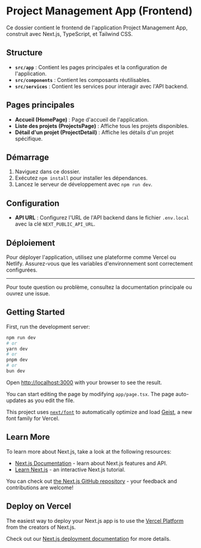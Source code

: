 # Project Management App (Frontend)

Ce dossier contient le frontend de l'application Project Management App, construit avec Next.js, TypeScript, et Tailwind CSS.

## Structure
- **`src/app`** : Contient les pages principales et la configuration de l'application.
- **`src/components`** : Contient les composants réutilisables.
- **`src/services`** : Contient les services pour interagir avec l'API backend.

## Pages principales
- **Accueil (HomePage)** : Page d'accueil de l'application.
- **Liste des projets (ProjectsPage)** : Affiche tous les projets disponibles.
- **Détail d'un projet (ProjectDetail)** : Affiche les détails d'un projet spécifique.

## Démarrage
1. Naviguez dans ce dossier.
2. Exécutez `npm install` pour installer les dépendances.
3. Lancez le serveur de développement avec `npm run dev`.

## Configuration
- **API URL** : Configurez l'URL de l'API backend dans le fichier `.env.local` avec la clé `NEXT_PUBLIC_API_URL`.

## Déploiement
Pour déployer l'application, utilisez une plateforme comme Vercel ou Netlify. Assurez-vous que les variables d'environnement sont correctement configurées.

---

Pour toute question ou problème, consultez la documentation principale ou ouvrez une issue.

## Getting Started

First, run the development server:

```bash
npm run dev
# or
yarn dev
# or
pnpm dev
# or
bun dev
```

Open [http://localhost:3000](http://localhost:3000) with your browser to see the result.

You can start editing the page by modifying `app/page.tsx`. The page auto-updates as you edit the file.

This project uses [`next/font`](https://nextjs.org/docs/app/building-your-application/optimizing/fonts) to automatically optimize and load [Geist](https://vercel.com/font), a new font family for Vercel.

## Learn More

To learn more about Next.js, take a look at the following resources:

- [Next.js Documentation](https://nextjs.org/docs) - learn about Next.js features and API.
- [Learn Next.js](https://nextjs.org/learn) - an interactive Next.js tutorial.

You can check out [the Next.js GitHub repository](https://github.com/vercel/next.js) - your feedback and contributions are welcome!

## Deploy on Vercel

The easiest way to deploy your Next.js app is to use the [Vercel Platform](https://vercel.com/new?utm_medium=default-template&filter=next.js&utm_source=create-next-app&utm_campaign=create-next-app-readme) from the creators of Next.js.

Check out our [Next.js deployment documentation](https://nextjs.org/docs/app/building-your-application/deploying) for more details.
